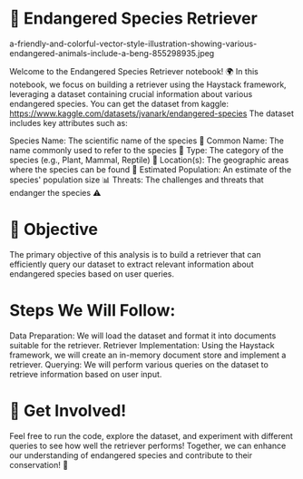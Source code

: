 # 🦋 Endangered Species Retriever
a-friendly-and-colorful-vector-style-illustration-showing-various-endangered-animals-include-a-beng-855298935.jpeg

Welcome to the Endangered Species Retriever notebook! 🌍
In this notebook, we focus on building a retriever using the Haystack framework, leveraging a dataset containing crucial information about various endangered species. You can get the dataset from kaggle: https://www.kaggle.com/datasets/jvanark/endangered-species
The dataset includes key attributes such as:

Species Name: The scientific name of the species 🐾
Common Name: The name commonly used to refer to the species 🦒
Type: The category of the species (e.g., Plant, Mammal, Reptile) 🌿
Location(s): The geographic areas where the species can be found 📍
Estimated Population: An estimate of the species' population size 📊
Threats: The challenges and threats that endanger the species ⚠️

# 🎯 Objective
The primary objective of this analysis is to build a retriever that can efficiently query our dataset to extract relevant information about endangered species based on user queries.

# Steps We Will Follow:
Data Preparation: We will load the dataset and format it into documents suitable for the retriever.
Retriever Implementation: Using the Haystack framework, we will create an in-memory document store and implement a retriever.
Querying: We will perform various queries on the dataset to retrieve information based on user input.
# 🌱 Get Involved!
Feel free to run the code, explore the dataset, and experiment with different queries to see how well the retriever performs! Together, we can enhance our understanding of endangered species and contribute to their conservation! 💚
